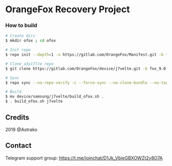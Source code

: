 # OrangeFox Recovery Project

### How to build ###

```bash
# Create dirs
$ mkdir ofox ; cd ofox

# Init repo
$ repo init --depth=1 -u https://gitlab.com/OrangeFox/Manifest.git -b fox_9.0

# Clone a3y17lte repo
$ git clone https://gitlab.com/OrangeFox/device/j7velte.git -b fox_9.0 device/samsung/j7velte

# Sync
$ repo sync --no-repo-verify -c --force-sync --no-clone-bundle --no-tags --optimized-fetch --prune -j`nproc`

# Build
$ mv device/samsung/j7velte/build_ofox.sh .
$ . build_ofox.sh j7velte
```

## Credits
2019 @Astrako

## Contact
Telegram support group: https://t.me/joinchat/D1Jk_VbieGBXOWZt2y8O7A
